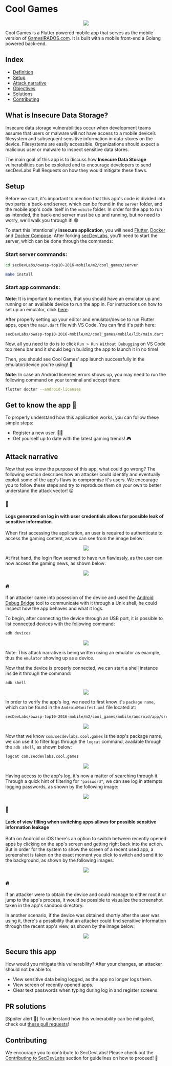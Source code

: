 # Cool Games

<p align="center">
    <img src="images/log_in.png"/>
</p>

Cool Games is a Flutter powered mobile app that serves as the mobile version of [GamesIRADOS.com](https://github.com/globocom/secDevLabs/tree/master/owasp-top10-2017-apps/a10/games-irados). It is built with a mobile front-end a Golang powered back-end.

## Index

- [Definition](#what-is-insecure-authentication)
- [Setup](#setup)
- [Attack narrative](#attack-narrative)
- [Objectives](#secure-this-app)
- [Solutions](#pr-solutions)
- [Contributing](#contributing)

## What is Insecure Data Storage?

Insecure data storage vulnerabilities occur when development teams assume that users or malware will not have access to a mobile device’s filesystem and subsequent sensitive information in data-stores on the device. Filesystems are easily accessible. Organizations should expect a malicious user or malware to inspect sensitive data stores.

The main goal of this app is to discuss how **Insecure Data Storage** vulnerabilities can be exploited and to encourage developers to send secDevLabs Pull Requests on how they would mitigate these flaws.

## Setup

Before we start, it's important to mention that this app's code is divided into two parts: a back-end server, which can be found in the `server` folder, and the mobile app's code itself in the `mobile` folder. In order for the app to run as intended, the back-end server must be up and running, but no need to worry, we'll walk you through it! 😁

To start this intentionally **insecure application**, you will need [Flutter][VS-Code-Flutter], [Docker][Docker Install] and [Docker Compose][Docker Compose Install]. After forking [secDevLabs](https://github.com/globocom/secDevLabs), you'll need to start the server, which can be done through the commands:

### Start server commands:

```sh
cd secDevLabs/owasp-top10-2016-mobile/m2/cool_games/server
```

```sh
make install
```

### Start app commands:

**Note**: It is important to mention, that you should have an emulator up and running or an available device to run the app in. For instructions on how to set up an emulator, click [here][VS-Code-Flutter].

After properly setting up your editor and emulator/device to run Flutter apps, open the `main.dart` file with VS Code. You can find it's path here:

```
secDevLabs/owasp-top10-2016-mobile/m2/cool_games/mobile/lib/main.dart
```

Now, all you need to do is to click `Run > Run Without Debugging` on VS Code top menu bar and it should begin building the app to launch it in no time!

Then, you should see Cool Games' app launch successfully in the emulator/device you're using! 📲

**Note**: In case an Android licenses errors shows up, you may need to run the following command on your terminal and accept them:

```sh
flutter doctor --android-licenses
```

## Get to know the app 📝

To properly understand how this application works, you can follow these simple steps:

- Register a new user. 👩‍💻
- Get yourself up to date with the latest gaming trends! 🎮

## Attack narrative

Now that you know the purpose of this app, what could go wrong? The following section describes how an attacker could identify and eventually exploit some of the app's flaws to compromise it's users. We encourage you to follow these steps and try to reproduce them on your own to better understand the attack vector! 😜

### 👀

#### Logs generated on log in with user credentials allows for possible leak of sensitive information

When first accessing the application, an user is required to authenticate to access the gaming content, as we can see from the image below:

<p align="center">
    <img src="images/log_in.png"/>
</p>

At first hand, the login flow seemed to have run flawlessly, as the user can now access the gaming news, as shown below:

<p align="center">
    <img src="images/successfull_log_in.gif"/>
</p>

### 🔥

If an attacker came into posession of the device and used the [Android Debug Bridge](https://developer.android.com/studio/command-line/adb) tool to communicate with it through a Unix shell, he could inspect how the app behaves and what it logs.

To begin, after connecting the device through an USB port, it is possible to list connected devices with the following command:

```sh
adb devices
```

<p align="center">
    <img src="images/adb_devices.png"/>
</p>

Note: This attack narrative is being written using an emulator as example, thus the `emulator` showing up as a device.

Now that the device is properly connected, we can start a shell instance inside it through the command:

```sh
adb shell
```

<p align="center">
    <img src="images/adb_shell.png"/>
</p>

In order to verify the app's log, we need to first know it's `package name`, which can be found in the `AndroidManifest.xml` file located at:

```sh
secDevLabs/owasp-top10-2016-mobile/m2/cool_games/mobile/android/app/src/profile/AndroidManifest.xml
```

<p align="center">
    <img src="images/package_name.png"/>
</p>

Now that we know `com.secdevlabs.cool.games` is the app's package name, we can use it to filter logs through the `logcat` command, available through the `adb shell`, as shown below:

```sh
logcat com.secdevlabs.cool.games
```

<p align="center">
    <img src="images/logcat.png"/>
</p>

Having access to the app's log, it's now a matter of searching through it. Through a quick hint of filtering for `"password"`, we can see log in attempts logging passwords, as shown by the following image:

<p align="center">
    <img src="images/logged_password.png"/>
</p>

### 👀

#### Lack of view filling when switching apps allows for possible sensitive information leakage

Both on Android or iOS there's an option to switch between recently opened apps by clicking on the app's screen and getting right back into the action. But in order for the system to show the screen of a recent used app, a screenshot is taken on the exact moment you click to switch and send it to the background, as shown by the following images:

<p align="center">
    <img src="images/recent_app_android.png"/>
</p>

### 🔥

If an attacker were to obtain the device and could manage to either root it or jump to the app's process, it would be possible to visualize the screenshot taken in the app's sandbox directory.

In another scenario, if the device was obtained shortly after the user was using it, there's a possibility that an attacker could find sensitive information through the recent app's view, as shown by the image below:

<p align="center">
    <img src="images/recent_app_password.png"/>
</p>

## Secure this app

How would you mitigate this vulnerability? After your changes, an attacker should not be able to:

* View sensitive data being logged, as the app no longer logs them.
* View screen of recently opened apps.
* Clear text passwords when typing during log in and register screens.

## PR solutions

[Spoiler alert 🚨] To understand how this vulnerability can be mitigated, check out [these pull requests](https://github.com/globocom/secDevLabs/pulls?q=is%3Apr+is%3Aclosed+label%3AM2-OWASP-2016+label%3A%22Cool+Games%22)!

## Contributing

We encourage you to contribute to SecDevLabs! Please check out the [Contributing to SecDevLabs](../../../docs/CONTRIBUTING.md) section for guidelines on how to proceed! 🎉

[Flutter]: https://flutter.dev/docs/get-started/install
[VS-Code-Flutter]: https://github.com/globocom/secDevLabs/blob/master/docs/installing-flutter.md
[Docker Install]:  https://docs.docker.com/install/
[Docker Compose Install]: https://docs.docker.com/compose/install/
